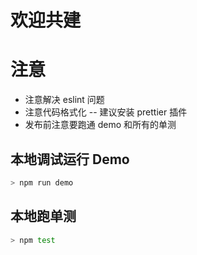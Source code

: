 # 欢迎共建

# 注意

- 注意解决 eslint 问题
- 注意代码格式化 -- 建议安装 prettier 插件
- 发布前注意要跑通 demo 和所有的单测

## 本地调试运行 Demo

```sh
> npm run demo
```

## 本地跑单测

```sh
> npm test
```
